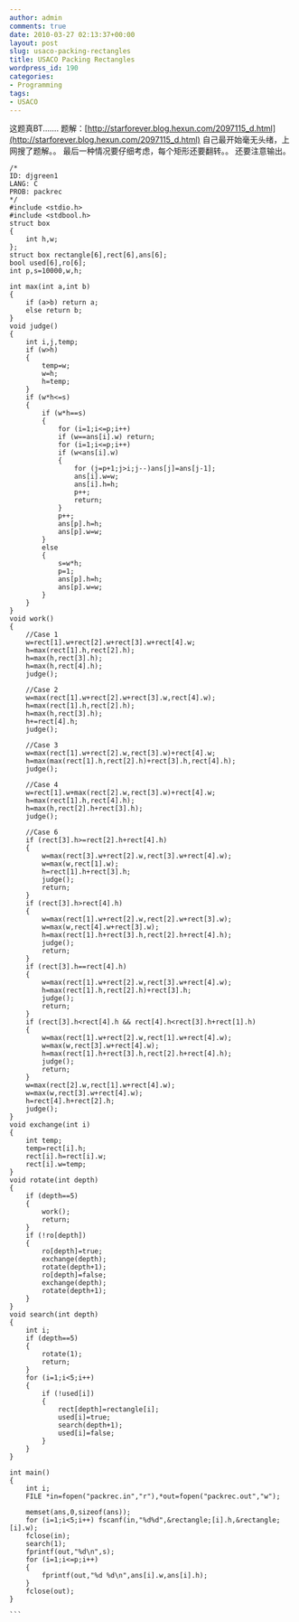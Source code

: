 ```yaml
---
author: admin
comments: true
date: 2010-03-27 02:13:37+00:00
layout: post
slug: usaco-packing-rectangles
title: USACO Packing Rectangles
wordpress_id: 190
categories:
- Programming
tags:
- USACO
---
```


这题真BT.......
题解：[http://starforever.blog.hexun.com/2097115_d.html](http://starforever.blog.hexun.com/2097115_d.html)
自己最开始毫无头绪，上网搜了题解。。
最后一种情况要仔细考虑，每个矩形还要翻转。。
还要注意输出。

    
    
    /*
    ID: djgreen1
    LANG: C
    PROB: packrec
    */
    #include <stdio.h>
    #include <stdbool.h>
    struct box
    {
        int h,w;
    };
    struct box rectangle[6],rect[6],ans[6];
    bool used[6],ro[6];
    int p,s=10000,w,h;
    
    int max(int a,int b)
    {
        if (a>b) return a;
        else return b;
    }
    void judge()
    {
        int i,j,temp;
        if (w>h)
        {
            temp=w;
            w=h;
            h=temp;
        }    
        if (w*h<=s)
        {
            if (w*h==s) 
            {
                for (i=1;i<=p;i++) 
                if (w==ans[i].w) return;
                for (i=1;i<=p;i++)
                if (w<ans[i].w)
                {
                    for (j=p+1;j>i;j--)ans[j]=ans[j-1];
                    ans[i].w=w;
                    ans[i].h=h;
                    p++;
                    return;
                }
                p++;
                ans[p].h=h;
                ans[p].w=w;
            }    
            else
            {
                s=w*h;
                p=1;
                ans[p].h=h;
                ans[p].w=w;
            }
        }
    }
    void work()
    {    
        //Case 1
        w=rect[1].w+rect[2].w+rect[3].w+rect[4].w;
        h=max(rect[1].h,rect[2].h);
        h=max(h,rect[3].h);
        h=max(h,rect[4].h);
        judge();
                 
        //Case 2
        w=max(rect[1].w+rect[2].w+rect[3].w,rect[4].w);
        h=max(rect[1].h,rect[2].h);
        h=max(h,rect[3].h);
        h+=rect[4].h;
        judge();
        
        //Case 3
        w=max(rect[1].w+rect[2].w,rect[3].w)+rect[4].w;
        h=max(max(rect[1].h,rect[2].h)+rect[3].h,rect[4].h);
        judge();
        
        //Case 4
        w=rect[1].w+max(rect[2].w,rect[3].w)+rect[4].w;
        h=max(rect[1].h,rect[4].h);
        h=max(h,rect[2].h+rect[3].h);
        judge();
        
        //Case 6
        if (rect[3].h>=rect[2].h+rect[4].h)
        {
            w=max(rect[3].w+rect[2].w,rect[3].w+rect[4].w);
            w=max(w,rect[1].w);
            h=rect[1].h+rect[3].h;
            judge();
            return;
        }
        if (rect[3].h>rect[4].h)
        {
            w=max(rect[1].w+rect[2].w,rect[2].w+rect[3].w);
            w=max(w,rect[4].w+rect[3].w); 
            h=max(rect[1].h+rect[3].h,rect[2].h+rect[4].h);
            judge();
            return;
        }
        if (rect[3].h==rect[4].h)
        {
            w=max(rect[1].w+rect[2].w,rect[3].w+rect[4].w);
            h=max(rect[1].h,rect[2].h)+rect[3].h;
            judge();
            return;
        }
        if (rect[3].h<rect[4].h && rect[4].h<rect[3].h+rect[1].h)
        {
            w=max(rect[1].w+rect[2].w,rect[1].w+rect[4].w);
            w=max(w,rect[3].w+rect[4].w);
            h=max(rect[1].h+rect[3].h,rect[2].h+rect[4].h);
            judge();
            return;
        }
        w=max(rect[2].w,rect[1].w+rect[4].w);
        w=max(w,rect[3].w+rect[4].w);
        h=rect[4].h+rect[2].h;
        judge();    
    }
    void exchange(int i)
    {
        int temp;
        temp=rect[i].h;
        rect[i].h=rect[i].w;
        rect[i].w=temp;
    }    
    void rotate(int depth)
    {
        if (depth==5)
        {
            work();
            return;
        }
        if (!ro[depth])
        {
            ro[depth]=true;
            exchange(depth);
            rotate(depth+1);
            ro[depth]=false;
            exchange(depth);
            rotate(depth+1);
        }    
    }        
    void search(int depth)
    {
        int i;
        if (depth==5)
        {
            rotate(1);
            return;
        }
        for (i=1;i<5;i++)
        {
            if (!used[i])
            {
                rect[depth]=rectangle[i];
                used[i]=true;
                search(depth+1);
                used[i]=false;
            }
        }
    }                
        
    int main()
    {
        int i;
        FILE *in=fopen("packrec.in","r"),*out=fopen("packrec.out","w");
        
        memset(ans,0,sizeof(ans));
        for (i=1;i<5;i++) fscanf(in,"%d%d",&rectangle;[i].h,&rectangle;[i].w);
        fclose(in);
        search(1);
        fprintf(out,"%d\n",s);
        for (i=1;i<=p;i++)
        {
            fprintf(out,"%d %d\n",ans[i].w,ans[i].h);
        }
        fclose(out);
    }    
    
    ```
    
